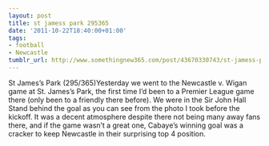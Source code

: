 ```yaml
---
layout: post
title: st jamess park 295365
date: '2011-10-22T18:40:00+01:00'
tags:
- football
- Newcastle
tumblr_url: http://www.somethingnew365.com/post/43670330743/st-jamess-park-295365
---
```

St James’s Park (295/365)Yesterday we went to the Newcastle v. Wigan game at St. James’s Park, the first time I’d been to a Premier League game there (only been to a friendly there before).
We were in the Sir John Hall Stand behind the goal as you can see from the photo I took before the kickoff. It was a decent atmosphere despite there not being many away fans there, and if the game wasn’t a great one, Cabaye’s winning goal was a cracker to keep Newcastle in their surprising top 4 position.
